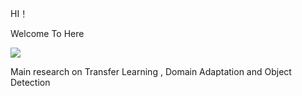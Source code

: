 
 HI！   
 
 Welcome To Here
 
 ![](https://img.shields.io/badge/CSDN-97%E6%AC%A1%E6%94%B6%E8%97%8F-green)
 
 Main research on  Transfer Learning , Domain Adaptation and Object Detection

